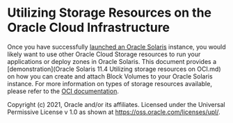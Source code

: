 # Utilizing Storage Resources on the Oracle Cloud Infrastructure

Once you have successfully [launched an Oracle Solaris](OracleSolaris_OCI/Launch_Instance) instance, you would likely want to use other Oracle Cloud Storage resources to run your applications or deploy zones in Oracle Solaris. This document provides a [demonstration](Oracle Solaris 11.4 Utilizing storage resources on OCI.md) on how you can create and attach Block Volumes to your Oracle Solaris instance. For more information on types of storage resources available, please refer to the [OCI documentation](https://docs.oracle.com/en-us/iaas/Content/home.htm).



Copyright (c) 2021, Oracle and/or its affiliates. Licensed under the Universal Permissive License v 1.0 as shown at https://oss.oracle.com/licenses/upl/.